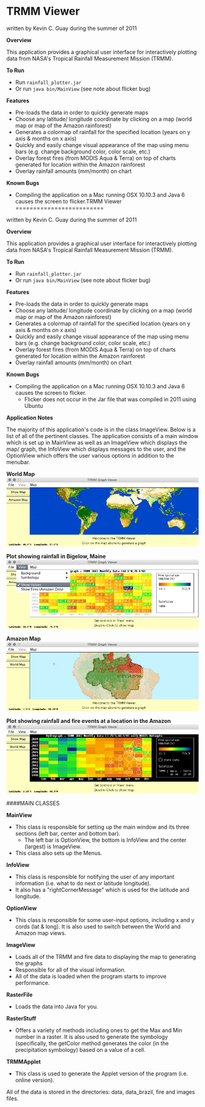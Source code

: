 TRMM Viewer
=========================

written by Kevin C. Guay during the summer of 2011

**Overview**

This application provides a graphical user interface for interactively plotting data from NASA's Tropical Rainfall Measurement Mission (TRMM). 

**To Run**

* Run `rainfall_plotter.jar`
* Or run `java bin/MainView` (see note about flicker bug)

**Features**

* Pre-loads the data in order to quickly generate maps
* Choose any latitude/ longitude coordinate by clicking on a map (world map or map of the Amazon rainforest)
* Generates a colormap of rainfall for the specified location (years on y axis & months on x axis)
* Quickly and easily change visual appearance of the map using menu bars (e.g. change background color, color scale, etc.)
* Overlay forest fires (from MODIS Aqua & Terra) on top of charts generated for location within the Amazon rainforest
* Overlay rainfall amounts (mm/month) on chart

**Known Bugs**

* Compiling the application on a Mac running OSX 10.10.3 and Java 6 causes the screen to flicker.TRMM Viewer
=========================

written by Kevin C. Guay during the summer of 2011

**Overview**

This application provides a graphical user interface for interactively plotting data from NASA's Tropical Rainfall Measurement Mission (TRMM). 

**To Run**

* Run `rainfall_plotter.jar`
* Or run `java bin/MainView` (see note about flicker bug)

**Features**

* Pre-loads the data in order to quickly generate maps
* Choose any latitude/ longitude coordinate by clicking on a map (world map or map of the Amazon rainforest)
* Generates a colormap of rainfall for the specified location (years on y axis & months on x axis)
* Quickly and easily change visual appearance of the map using menu bars (e.g. change background color, color scale, etc.)
* Overlay forest fires (from MODIS Aqua & Terra) on top of charts generated for location within the Amazon rainforest
* Overlay rainfall amounts (mm/month) on chart

**Known Bugs**

* Compiling the application on a Mac running OSX 10.10.3 and Java 6 causes the screen to flicker.
	* Flicker does not occur in the Jar file that was compiled in 2011 using Ubuntu

**Application Notes**

The majority of this application's code is in the class ImageView. Below is a list of all of the pertinent classes. The application consists of a main window which is set up in MainView as well as an ImageView which displays the map/ graph, the InfoView which displays messages to the user, and the OptionView which offers the user various options in addition to the menubar.

**World Map**
<img src='/doc/img/world_map.png?raw=true'>

**Plot showing rainfall in Bigelow, Maine**
<img src='/doc/img/boothbay_rain_plot.png?raw=true'>

**Amazon Map**
<img src='/doc/img/amazon_map.png?raw=true'>

**Plot showing rainfall and fire events at a location in the Amazon**
<img src='/doc/img/amazon_rain_fire_plot.png?raw=true'>

####MAIN CLASSES

**MainView**
* This class is responsible for setting up the main window and its three sections (left bar, center and bottom bar).
	* The left bar is OptionView, the bottom is InfoView and the center (largest) is ImageView.
* This class also sets up the Menus.

**InfoView**
* This class is responsible for notifying the user of any important information (i.e. what to do next or latitude longitude). 
* It also has a "rightCornerMessage" which is used for the latitude and longitude.

**OptionView**
* This class is responsible for some user-input options, including x and y cords (lat & long). It is also used to switch between the World and Amazon map views.

**ImageView**
* Loads all of the TRMM and fire data to displaying the map to generating the graphs
* Responsible for all of the visual information.  
* All of the data is loaded when the program starts to improve performance.

**RasterFile**
* Loads the data into Java for you.

**RasterStuff**
* Offers a variety of methods including ones to get the Max and Min number in a raster. It is also used to generate the symbology (specifically, the getColor method generates the color (in the precipitation symbology) based on a value of a cell.

**TRMMApplet**
* This class is used to generate the Applet version of the program (i.e. online version).  
  
All of the data is stored in the directories: data, data_brazil, fire and images files.
